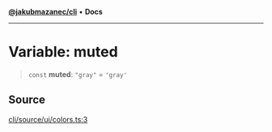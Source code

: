 [**@jakubmazanec/cli**](../../../README.md) • **Docs**

---

# Variable: muted

> `const` **muted**: `"gray"` = `'gray'`

## Source

[cli/source/ui/colors.ts:3](https://github.com/jakubmazanec/tools/blob/2f8bfe433bf76006231c1e3b5197238029672b8c/packages/cli/source/ui/colors.ts#L3)
